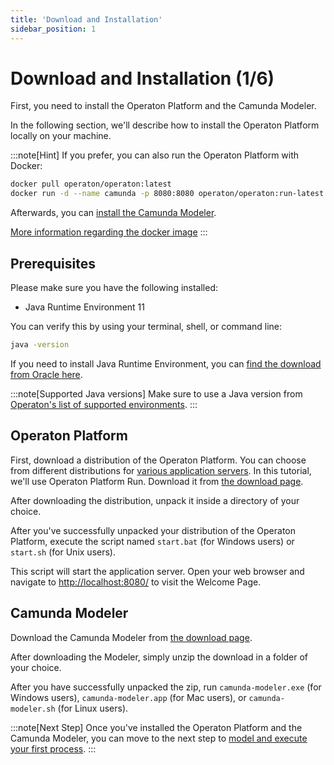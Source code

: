 ```yaml
---
title: 'Download and Installation'
sidebar_position: 1
---
```

# Download and Installation (1/6)

First, you need to install the Operaton Platform and the Camunda Modeler.

In the following section, we'll describe how to install the Operaton Platform locally on your machine.

:::note[Hint]
If you prefer, you can also run the Operaton Platform with Docker:

```sh
docker pull operaton/operaton:latest
docker run -d --name camunda -p 8080:8080 operaton/operaton:run-latest
```

Afterwards, you can [install the Camunda Modeler](#camunda-modeler).

[More information regarding the docker image](https://hub.docker.com/r/operaton/operaton)
:::


## Prerequisites

Please make sure you have the following installed:

* Java Runtime Environment 11

You can verify this by using your terminal, shell, or command line:

```sh
java -version
```
If you need to install Java Runtime Environment, you can [find the download from Oracle here](https://www.oracle.com/technetwork/java/javase/downloads/index.html).

:::note[Supported Java versions]
Make sure to use a Java version from [Operaton's list of supported environments](/docs/documentation/introduction/supported-environments/#java-runtime).
:::

## Operaton Platform

First, download a distribution of the Operaton Platform. You can choose from different distributions for [various application servers](/docs/documentation/installation/full/). In this tutorial, we'll use Operaton Platform Run. Download it from [the download page](https://camunda.com/download/).

After downloading the distribution, unpack it inside a directory of your choice.

After you've successfully unpacked your distribution of the Operaton Platform, execute the script named `start.bat` (for Windows users) or `start.sh` (for Unix users).

This script will start the application server. Open your web browser and navigate to [http://localhost:8080/](http://localhost:8080/) to visit the Welcome Page.

## Camunda Modeler

Download the Camunda Modeler from [the download page](https://camunda.com/download/modeler/).

After downloading the Modeler, simply unzip the download in a folder of your choice.

After you have successfully unpacked the zip, run `camunda-modeler.exe` (for Windows users), `camunda-modeler.app` (for Mac users), or `camunda-modeler.sh` (for Linux users).

:::note[Next Step]
Once you've installed the Operaton Platform and the Camunda Modeler, you can move to the next step to [model and execute your first process](/docs/get-started/quick-start/service-task/).
:::
